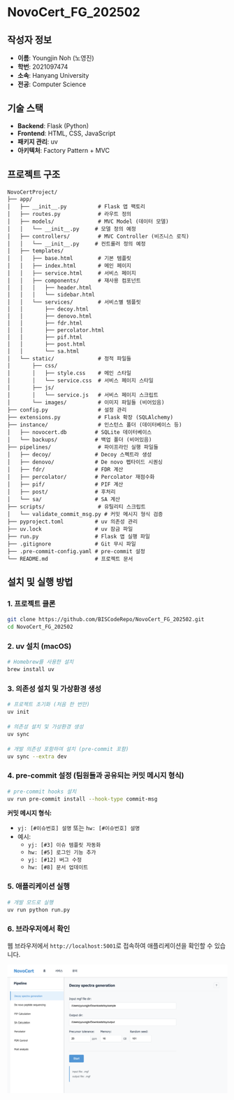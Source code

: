 # NovoCert_FG_202502

## 작성자 정보
- **이름**: Youngjin Noh (노영진)
- **학번**: 2021097474
- **소속**: Hanyang University
- **전공**: Computer Science

## 기술 스택
- **Backend**: Flask (Python)
- **Frontend**: HTML, CSS, JavaScript
- **패키지 관리**: uv
- **아키텍처**: Factory Pattern + MVC

## 프로젝트 구조
```
NovoCertProject/
├── app/
│   ├── __init__.py          # Flask 앱 팩토리
│   ├── routes.py            # 라우트 정의
│   ├── models/              # MVC Model (데이터 모델)
│   │   └── __init__.py     # 모델 정의 예정
│   ├── controllers/         # MVC Controller (비즈니스 로직)
│   │   └── __init__.py     # 컨트롤러 정의 예정
│   ├── templates/
│   │   ├── base.html        # 기본 템플릿
│   │   ├── index.html       # 메인 페이지
│   │   ├── service.html     # 서비스 페이지
│   │   ├── components/      # 재사용 컴포넌트
│   │   │   ├── header.html
│   │   │   └── sidebar.html
│   │   └── services/        # 서비스별 템플릿
│   │       ├── decoy.html
│   │       ├── denovo.html
│   │       ├── fdr.html
│   │       ├── percolator.html
│   │       ├── pif.html
│   │       ├── post.html
│   │       └── sa.html
│   └── static/              # 정적 파일들
│       ├── css/
│       │   ├── style.css    # 메인 스타일
│       │   └── service.css  # 서비스 페이지 스타일
│       ├── js/
│       │   └── service.js   # 서비스 페이지 스크립트
│       └── images/          # 이미지 파일들 (비어있음)
├── config.py                # 설정 관리
├── extensions.py            # Flask 확장 (SQLAlchemy)
├── instance/                # 인스턴스 폴더 (데이터베이스 등)
│   ├── novocert.db         # SQLite 데이터베이스
│   └── backups/            # 백업 폴더 (비어있음)
├── pipelines/               # 파이프라인 실행 파일들
│   ├── decoy/              # Decoy 스펙트라 생성
│   ├── denovo/             # De novo 펩타이드 시퀀싱
│   ├── fdr/                # FDR 계산
│   ├── percolator/         # Percolator 재점수화
│   ├── pif/                # PIF 계산
│   ├── post/               # 후처리
│   └── sa/                 # SA 계산
├── scripts/                 # 유틸리티 스크립트
│   └── validate_commit_msg.py # 커밋 메시지 형식 검증
├── pyproject.toml          # uv 의존성 관리
├── uv.lock                 # uv 잠금 파일
├── run.py                  # Flask 앱 실행 파일
├── .gitignore              # Git 무시 파일
├── .pre-commit-config.yaml # pre-commit 설정
└── README.md               # 프로젝트 문서
```

## 설치 및 실행 방법

### 1. 프로젝트 클론
```bash
git clone https://github.com/BISCodeRepo/NovoCert_FG_202502.git
cd NovoCert_FG_202502
```

### 2. uv 설치 (macOS)
```bash
# Homebrew를 사용한 설치
brew install uv
```

### 3. 의존성 설치 및 가상환경 생성
```bash
# 프로젝트 초기화 (처음 한 번만)
uv init

# 의존성 설치 및 가상환경 생성
uv sync

# 개발 의존성 포함하여 설치 (pre-commit 포함)
uv sync --extra dev
```

### 4. pre-commit 설정 (팀원들과 공유되는 커밋 메시지 형식)
```bash
# pre-commit hooks 설치
uv run pre-commit install --hook-type commit-msg
```

**커밋 메시지 형식:**
- `yj: [#이슈번호] 설명` 또는 `hw: [#이슈번호] 설명`
- 예시:
  - `yj: [#3] 이슈 템플릿 자동화`
  - `hw: [#5] 로그인 기능 추가`
  - `yj: [#12] 버그 수정`
  - `hw: [#8] 문서 업데이트`

### 5. 애플리케이션 실행
```bash
# 개발 모드로 실행
uv run python run.py
```

### 6. 브라우저에서 확인
웹 브라우저에서 `http://localhost:5001`로 접속하여 애플리케이션을 확인할 수 있습니다.

![서비스 화면](docs/images/services_image.png)